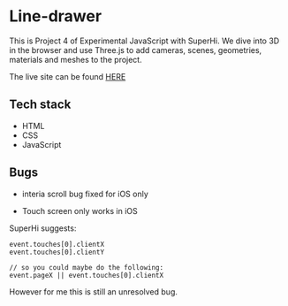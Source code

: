 # Line-drawer

This is Project 4 of Experimental JavaScript with SuperHi. We dive into 3D in the browser and use Three.js to add cameras, scenes, geometries, materials and meshes to the project.

The live site can be found [HERE](https://sophnagle.github.io/line-drawer/)

## Tech stack
* HTML
* CSS
* JavaScript

## Bugs
* interia scroll bug fixed for iOS only

* Touch screen only works in iOS

SuperHi suggests: 

    event.touches[0].clientX
    event.touches[0].clientY

    // so you could maybe do the following:
    event.pageX || event.touches[0].clientX


However for me this is still an unresolved bug.
